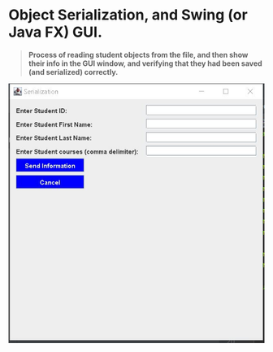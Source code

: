 # Object Serialization, and Swing (or Java FX) GUI.
> **Process of reading student objects from the file,
and then show their info in the GUI window, and verifying that they had been saved (and serialized)
correctly.**
<img src="Output%20images/Serialization.JPG" >
